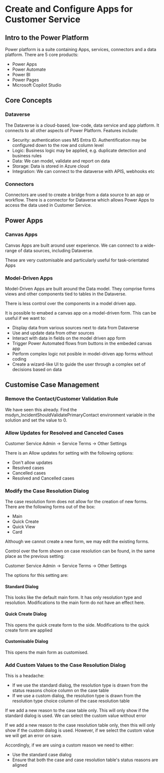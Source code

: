 # Create and Configure Apps for Customer Service

## Intro to the Power Platform

Power platform is a suite containing Apps, services, connectors and a data 
platform. There are 5 core products:

- Power Apps
- Power Automate
- Power BI
- Power Pages
- Microsoft Copilot Studio

## Core Concepts

### Dataverse

The Dataverse is a cloud-based, low-code, data service and app platform. It 
connects to all other aspects of Power Platform. Features include:

- Security: authentication uses MS Entra ID. Authentification may be configured
down to the row and column level
- Logic: Business logic may be applied, e.g. duplicate detection and business
rules
- Data: We can model, validate and report on data
- Storage: Data is stored in Azure cloud
- Integration: We can connect to the dataverse with APIS, webhooks etc

### Connectors

Connectors are used to create a bridge from a data source to an app or workflow.
There is a connector for Dataverse which allows Power Apps to access the data 
used in Customer Service.

## Power Apps

### Canvas Apps

Canvas Apps are built around user experience. We can connect to a wide-range
of data sources, including Dataverse. 

These are very customisable and particularly useful for task-orientated Apps

### Model-Driven Apps

Model-Driven Apps are built around the Data model. They comprise forms views 
and other components tied to tables in the Dataverse.

There is less control over the components in a model driven app. 

It is possible to emabed a canvas app on a model-driven form. This can be useful
if we want to:

- Display data from various sources next to data from Dataverse
- Use and update data from other sources
- Interact with data in fields on the model driven app form
- Trigger Power Automated flows from buttons in the embeded canvas app
- Perform complex logic not posible in model-driven app forms without coding
- Create a wizard-like UI to guide the user through a complex set of decisions
based on data

## Customise Case Management

### Remove the Contact/Customer Validation Rule

We have seen this already. Find the msdyn_IncidentShouldValidatePrimaryContact 
environment variable in the solution and set the value to 0.

### Allow Updates for Resolved and Canceled Cases

Customer Service Admin -> Service Terms -> Other Settings

There is an Allow updates for setting with the following options:

- Don't allow updates
- Resolved cases
- Cancelled cases
- Resolved and Cancelled cases

### Modify the Case Resolution Dialog

The case resolution form does not allow for the creation of new forms. There 
are the following forms out of the box:

- Main
- Quick Create
- Quick View
- Card

Although we cannot create a new form, we may edit the existing forms.

Control over the form shown on case resolution can be found, in the same place
as the previous setting:

Customer Service Admin -> Service Terms -> Other Settings

The options for this setting are:

#### Standard Dialog

This looks like the default main form. It has only resolution type and 
resolution. Modifications to the main form do not have an effect here.

#### Quick Create Dialog

This opens the quick create form to the side. Modifications to the quick create
form are applied

#### Customisable Dialog

This opens the main form as customised.

### Add Custom Values to the Case Resolution Dialog

This is a headache:

- If we use the standard dialog, the resolution type is drawn from the status
reasons choice column on the case table
- If we use a custom dialog, the resolution type is drawn from the resolution
type choice column of the case resolution table

If we add a new reason to the case table only. This will only show if the 
standard dialog is used. We can select the custom value without error

If we add a new reason to the case resolution table only, then this will only
show if the custom dialog is used. However, if we select the custom value we
will get an error on save.

Accordingly, if we are using a custom reason we need to either:
- Use the standard case dialog
- Ensure that both the case and case resolution table's status reasons are 
aligned




















